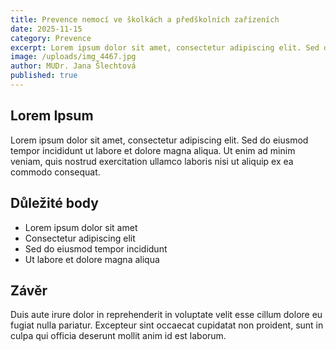 ```yaml
---
title: Prevence nemocí ve školkách a předškolních zařízeních
date: 2025-11-15
category: Prevence
excerpt: Lorem ipsum dolor sit amet, consectetur adipiscing elit. Sed do eiusmod tempor incididunt ut labore et dolore magna aliqua.
image: /uploads/img_4467.jpg
author: MUDr. Jana Šlechtová
published: true
---
```


## Lorem Ipsum

Lorem ipsum dolor sit amet, consectetur adipiscing elit. Sed do eiusmod tempor incididunt ut labore et dolore magna aliqua. Ut enim ad minim veniam, quis nostrud exercitation ullamco laboris nisi ut aliquip ex ea commodo consequat.

## Důležité body

- Lorem ipsum dolor sit amet
- Consectetur adipiscing elit
- Sed do eiusmod tempor incididunt
- Ut labore et dolore magna aliqua

## Závěr

Duis aute irure dolor in reprehenderit in voluptate velit esse cillum dolore eu fugiat nulla pariatur. Excepteur sint occaecat cupidatat non proident, sunt in culpa qui officia deserunt mollit anim id est laborum.
